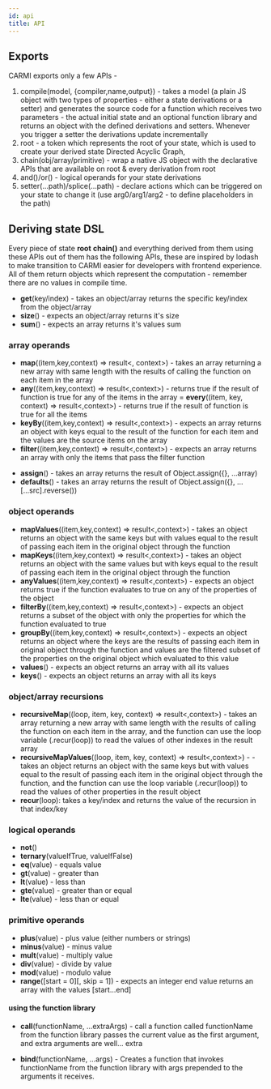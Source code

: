 ```yaml
---
id: api
title: API
---
```


## Exports

CARMI exports only a few APIs -

1.  compile(model, {compiler,name,output}) - takes a model (a plain JS object with two types of properties - either a
    state derivations or a setter) and generates the source code for a function which receives two parameters - the
    actual initial state and an optional function library and returns an object with the defined derivations and
    setters. Whenever you trigger a setter the derivations update incrementally
2.  root - a token which represents the root of your state, which is used to create your derived state Directed Acyclic
    Graph,
3.  chain(obj/array/primitive) - wrap a native JS object with the declarative APIs that are available on root & every
    derivation from root
4.  and()/or() - logical operands for your state derivations
5.  setter(...path)/splice(...path) - declare actions which can be triggered on your state to change it (use
    arg0/arg1/arg2 - to define placeholders in the path)

## Deriving state DSL

Every piece of state **root** **chain()** and everything derived from them using these APIs out of them has the
following APIs, these are inspired by lodash to make transition to CARMI easier for developers with frontend experience.
All of them return objects which represent the computation - remember there are no values in compile time.

- **get**(key/index) - takes an object/array returns the specific key/index from the object/array
- **size**() - expects an object/array returns it's size
- **sum**() - expects an array returns it's values sum

### array operands

- **map**((item,key,context) => result<, context>) - takes an array returning a new array with same length with the
  results of calling the function on each item in the array
- **any**((item,key,context) => result<,context>) - returns true if the result of function is true for any of the items
  in the array
= **every**((item, key, context) => result<,context>) - returns true if the result of function is true for all the items
- **keyBy**((item,key,context) => result<,context>) - expects an array returns an object with keys equal to the result
  of the function for each item and the values are the source items on the array
- **filter**((item,key,context) => result<,context>) - expects an array returns an array with only the items that pass
  the filter function

* **assign**() - takes an array returns the result of Object.assign({}, ...array)
* **defaults**() - takes an array returns the result of Object.assign({}, ...[...src].reverse())

### object operands

- **mapValues**((item,key,context) => result<,context>) - takes an object returns an object with the same keys but with
  values equal to the result of passing each item in the original object through the function
- **mapKeys**((item,key,context) => result<,context>) - takes an object returns an object with the same values but with
  keys equal to the result of passing each item in the original object through the function
- **anyValues**((item,key,context) => result<,context>) - expects an object returns true if the function evaluates to
  true on any of the properties of the object
- **filterBy**((item,key,context) => result<,context>) - expects an object returns a subset of the object with only the
  properties for which the function evaluated to true
- **groupBy**((item,key,context) => result<,context>) - expects an object returns an object where the keys are the
  results of passing each item in original object through the function and values are the filtered subset of the
  properties on the original object which evaluated to this value
- **values**() - expects an object returns an array with all its values
- **keys**() - expects an object returns an array with all its keys

### object/array recursions

- **recursiveMap**((loop, item, key, context) => result<,context>) - takes an array returning a new array with same
  length with the results of calling the function on each item in the array, and the function can use the loop variable
  (<something>.recur(loop)) to read the values of other indexes in the result array
- **recursiveMapValues**((loop, item, key, context) => result<,context>) - - takes an object returns an object with the
  same keys but with values equal to the result of passing each item in the original object through the function, and
  the function can use the loop variable (<something>.recur(loop)) to read the values of other properties in the result
  object
- **recur**(loop): takes a key/index and returns the value of the recursion in that index/key

### logical operands

- **not**()
- **ternary**(valueIfTrue, valueIfFalse)
- **eq**(value) - equals value
- **gt**(value) - greater than
- **lt**(value) - less than
- **gte**(value) - greater than or equal
- **lte**(value) - less than or equal

### primitive operands

- **plus**(value) - plus value (either numbers or strings)
- **minus**(value) - minus value
- **mult**(value) - multiply value
- **div**(value) - divide by value
- **mod**(value) - modulo value
- **range**([start = 0][, skip = 1]) - expects an integer end value returns an array with the values [start...end]

#### using the function library

- **call**(functionName, ...extraArgs) - call a function called functionName from the function library passes the
  current value as the first argument, and extra arguments are well... extra

- **bind**(functionName, ...args) - Creates a function that invokes functionName from the function library with args 
  prepended to the arguments it receives.
